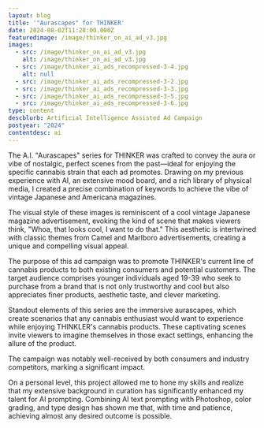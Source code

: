 ```yaml
---
layout: blog
title: '"Aurascapes" for THINKER'
date: 2024-08-02T11:28:00.000Z
featuredimage: /image/thinker_on_ai_ad_v3.jpg
images:
  - src: /image/thinker_on_ai_ad_v3.jpg
    alt: /image/thinker_on_ai_ad_v3.jpg
  - src: /image/thinker_ai_ads_recompressed-3-4.jpg
    alt: null
  - src: /image/thinker_ai_ads_recompressed-3-2.jpg
  - src: /image/thinker_ai_ads_recompressed-3-3.jpg
  - src: /image/thinker_ai_ads_recompressed-3-5.jpg
  - src: /image/thinker_ai_ads_recompressed-3-6.jpg
type: content
descblurb: Artificial Intelligence Assisted Ad Campaign
postyear: "2024"
contentdesc: ai
---
```

The A.I. "Aurascapes" series for THINKER was crafted to convey the aura or vibe of nostalgic, perfect scenes from the past—ideal for enjoying the specific cannabis strain that each ad promotes. Drawing on my previous experience with AI, an extensive mood board, and a rich library of physical media, I created a precise combination of keywords to achieve the vibe of vintage Japanese and Americana magazines.

The visual style of these images is reminiscent of a cool vintage Japanese magazine advertisement, evoking the kind of scene that makes viewers think, "Whoa, that looks cool, I want to do that." This aesthetic is intertwined with classic themes from Camel and Marlboro advertisements, creating a unique and compelling visual appeal.

The purpose of this ad campaign was to promote THINKER's current line of cannabis products to both existing consumers and potential customers. The target audience comprises younger individuals aged 19-39 who seek to purchase from a brand that is not only trustworthy and cool but also appreciates finer products, aesthetic taste, and clever marketing.

Standout elements of this series are the immersive aurascapes, which create scenarios that any cannabis enthusiast would want to experience while enjoying THINKLER's cannabis products. These captivating scenes invite viewers to imagine themselves in those exact settings, enhancing the allure of the product.

The campaign was notably well-received by both consumers and industry competitors, marking a significant impact.

On a personal level, this project allowed me to hone my skills and realize that my extensive background in curation has significantly enhanced my talent for AI prompting. Combining AI text prompting with Photoshop, color grading, and type design has shown me that, with time and patience, achieving almost any desired outcome is possible.
